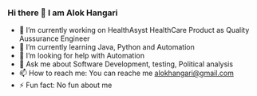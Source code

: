 ### Hi there 👋 I am Alok Hangari

<!--
**ak-admi/Ak-admi** is a ✨ _special_ ✨ repository because its `README.md` (this file) appears on your GitHub profile.

Here are some ideas to get you started:


-->

- 🔭 I’m currently working on HealthAsyst HealthCare Product as Quality Aussurance Engineer
- 🌱 I’m currently learning Java, Python and Automation
- 🤔 I’m looking for help with Automation
- 💬 Ask me about Software Development, testing, Political analysis
- 📫 How to reach me: You can reache me alokhangari@gmail.com
- ⚡ Fun fact: No fun about me
